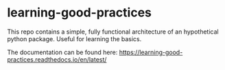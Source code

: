 # learning-good-practices
This repo contains a simple, fully functional architecture of an hypothetical python package. Useful for learning the basics.

The documentation can be found here: <https://learning-good-practices.readthedocs.io/en/latest/>
